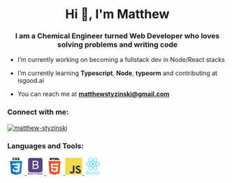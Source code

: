 <h1 align="center">Hi 👋, I'm Matthew</h1>
<h3 align="center">I am a Chemical Engineer turned Web Developer who loves solving problems and writing code</h3>

- I’m currently working on becoming a fullstack dev in Node/React stacks 

- I’m currently learning **Typescript**, **Node**, **typeorm** and contributing at isgood.ai

- You can reach me at **matthewstyzinski@gmail.com**

<h3 align="left">Connect with me:</h3>
<p align="left">
<a href="https://linkedin.com/in/matthew-styzinski" target="blank"><img align="center" src="https://cdn.jsdelivr.net/npm/simple-icons@3.0.1/icons/linkedin.svg" alt="matthew-styzinski" height="30" width="40" /></a>
</p>


<h3 align="left">Languages and Tools:</h3>
<p align="left">  <a href="https://www.w3schools.com/css/" target="_blank"> <img src="https://raw.githubusercontent.com/devicons/devicon/master/icons/css3/css3-original-wordmark.svg" alt="css3" width="40" height="40"/> </a> <a href="https://getbootstrap.com" target="_blank"> <img src="https://raw.githubusercontent.com/devicons/devicon/master/icons/bootstrap/bootstrap-plain-wordmark.svg" alt="bootstrap" width="40" height="40"/> </a> <a href="https://www.w3.org/html/" target="_blank"> <img src="https://raw.githubusercontent.com/devicons/devicon/master/icons/html5/html5-original-wordmark.svg" alt="html5" width="40" height="40"/> </a> <a href="https://developer.mozilla.org/en-US/docs/Web/JavaScript" target="_blank"> <img src="https://raw.githubusercontent.com/devicons/devicon/master/icons/javascript/javascript-original.svg" alt="javascript" width="40" height="40"/> </a> <a href="https://reactjs.org/" target="_blank"> <img src="https://raw.githubusercontent.com/devicons/devicon/master/icons/react/react-original-wordmark.svg" alt="react" width="40" height="40"/> </a> </p>
